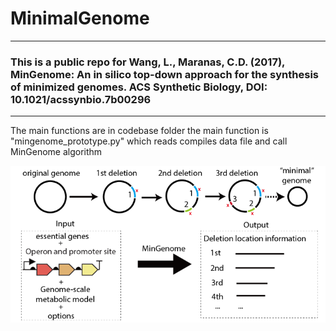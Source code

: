 # MinimalGenome
----------
### This is a public repo for Wang, L., Maranas, C.D. (2017), MinGenome: An in silico top-down approach for the synthesis of minimized genomes. ACS Synthetic Biology, DOI: 10.1021/acssynbio.7b00296
-----------
The main functions are in codebase folder
the main function is "mingenome_prototype.py" which reads compiles data file and call MinGenome algorithm

![MinGenome workflow](MinGenome.png)
